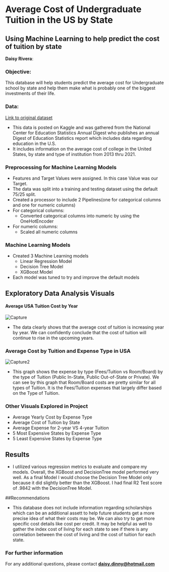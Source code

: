 # Average Cost of Undergraduate Tuition in the US by State
## Using Machine Learning to help predict the cost of tuition by state
**Daisy Rivera**: 
### Objective:
This database will help students predict the average cost for Undergraduate school by state and help them make what is probably one of the biggest investments of their life.
### Data:
[Link to original dataset](https://www.kaggle.com/datasets/bhargavchirumamilla/average-cost-of-undergraduate-student-by-state-usa) <br>
- This data is posted on Kaggle and was gathered from the National Center for Education Statistics Annual Digest who publishes an annual Digest of Education Statistics report which includes data regarding education in the U.S. 
- It includes information on the average cost of college in the United States, by state and type of institution from 2013 thru 2021.


### Preprocessing for Machine Learning Models
- Features and Target Values were assigned. In this case Value was our Target.
- The data was split into a training and testing dataset using the default 75/25 split.
- Created a processor to include 2 Pipelines(one for categorical columns and one for numeric columns)
 - For categorical columns:
   - Converted categorical columns into numeric by using the OneHotEncoder
 - For numeric columns:
   - Scaled all numeric columns
 
 ### Machine Learning Models
 - Created 3 Machine Learning models
   - Linear Regression Model
   - Decision Tree Model
   - XGBoost Model
  - Each model was tuned to try and improve the default models
  
  ## Exploratory Data Analysis Visuals
   
 #### Average USA Tuition Cost by Year
![Capture](https://user-images.githubusercontent.com/122565297/230646504-65530aa5-5e67-45fe-84f9-774e9533f6cd.PNG)
- The data clearly shows that the average cost of tuition is increasing year by year. We can confidently conclude that the cost of tuition will continue to rise in the upcoming years.

### Average Cost by Tuition and Expense Type in USA
![Capture2](https://user-images.githubusercontent.com/122565297/230646585-9ac924d0-6bfc-48aa-a9ca-e6ff8ec004ab.PNG)
- This graph shows the expense by type (Fees/Tuition vs Room/Board) by the type of Tuition (Public In-State, Public Out-of-State or Private). We can see by this graph that Room/Board costs are pretty similar for all types of Tuition. It is the Fees/Tuition expenses that largely differ based on the Type of Tuition.

### Other Visuals Explored in Project
- Average Yearly Cost by Expense Type
- Average Cost of Tuition by State
- Average Expense for 2-year VS 4-year Tuition
- 5 Most Expensive States by Expense Type
- 5 Least Expensive States by Expense Type


## Results
-  I utilized various regression metrics to evaluate and compare my models. Overall, the XGBoost and DecisionTree model performed very well. As a final Model I would choose the Decision Tree Model only because it did slightly better than the XGBoost. I had final R2 Test score of .9842 with the DecisionTree Model. 

##Recommendations
- This database does not include information regarding scholarships which can be an additional assett to help future students get a more precise idea of what their costs may be. We can also try to get more specific cost details like cost per credit. It may be helpful as well to gather the index cost of living for each state to see if there is any correlation between the cost of living and the cost of tuition for each state.

### For further information
For any additional questions, please contact **daisy.dinny@hotmail.com**


